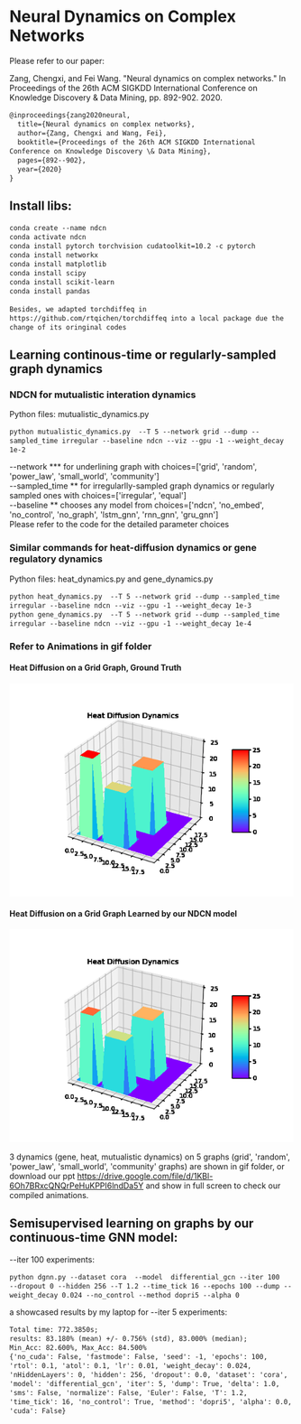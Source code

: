 # Neural Dynamics on Complex Networks

Please refer to our paper:

Zang, Chengxi, and Fei Wang. "Neural dynamics on complex networks." In Proceedings of the 26th ACM SIGKDD International Conference on Knowledge Discovery & Data Mining, pp. 892-902. 2020.
```
@inproceedings{zang2020neural,
  title={Neural dynamics on complex networks},
  author={Zang, Chengxi and Wang, Fei},
  booktitle={Proceedings of the 26th ACM SIGKDD International Conference on Knowledge Discovery \& Data Mining},
  pages={892--902},
  year={2020}
}
```
## Install libs:
```
conda create --name ndcn 
conda activate ndcn
conda install pytorch torchvision cudatoolkit=10.2 -c pytorch 
conda install networkx 
conda install matplotlib 
conda install scipy
conda install scikit-learn
conda install pandas

Besides, we adapted torchdiffeq in https://github.com/rtqichen/torchdiffeq into a local package due the change of its oringinal codes
```
<!-- --network community --dump --sampled_time equal --baseline ndcn --gpu -1 --weight_decay 1e-4 -->

## Learning continous-time or regularly-sampled graph dynamics

### NDCN for mutualistic interation dynamics 
Python files: mutualistic_dynamics.py
```
python mutualistic_dynamics.py  --T 5 --network grid --dump --sampled_time irregular --baseline ndcn --viz --gpu -1 --weight_decay 1e-2
```
--network *** for underlining graph with choices=['grid', 'random', 'power_law', 'small_world', 'community']<br /> 
--sampled_time ** for irregularlly-sampled graph dynamics or regularly sampled ones with choices=['irregular', 'equal']<br /> 
--baseline ** chooses any model from choices=['ndcn', 'no_embed', 'no_control', 'no_graph', 'lstm_gnn', 'rnn_gnn', 'gru_gnn']<br /> 
Please refer to the code for the detailed parameter choices


### Similar commands for heat-diffusion dynamics or gene regulatory dynamics
Python files: heat_dynamics.py and gene_dynamics.py
```
python heat_dynamics.py  --T 5 --network grid --dump --sampled_time irregular --baseline ndcn --viz --gpu -1 --weight_decay 1e-3
python gene_dynamics.py  --T 5 --network grid --dump --sampled_time irregular --baseline ndcn --viz --gpu -1 --weight_decay 1e-4
```

### Refer to Animations in gif folder
#### Heat Diffusion on a Grid Graph, Ground Truth
![Heat Diffusion Ground True](gif/heat_grid_tru.gif )

#### Heat Diffusion on a Grid Graph Learned by our NDCN model
![Heat Diffusion NDCN](gif/heat_grid_differential_gcn.gif )

3 dynamics (gene, heat, mutualistic dynamics) on 5 graphs (grid', 'random', 'power_law', 'small_world', 'community' graphs) are shown in gif folder, 
or
download our ppt  https://drive.google.com/file/d/1KBl-6Oh7BRxcQNQrPeHuKPPI6lndDa5Y and show in full screen to check our compiled animations.

## Semisupervised learning on graphs by our continuous-time GNN model:
--iter 100 experiments:
```
python dgnn.py --dataset cora  --model  differential_gcn --iter 100   --dropout 0 --hidden 256 --T 1.2 --time_tick 16 --epochs 100 --dump --weight_decay 0.024 --no_control --method dopri5 --alpha 0
```

a showcased results by my laptop for --iter 5 experiments:
```
Total time: 772.3850s;
results: 83.180% (mean) +/- 0.756% (std), 83.000% (median);
Min_Acc: 82.600%, Max_Acc: 84.500%
{'no_cuda': False, 'fastmode': False, 'seed': -1, 'epochs': 100, 'rtol': 0.1, 'atol': 0.1, 'lr': 0.01, 'weight_decay': 0.024, 'nHiddenLayers': 0, 'hidden': 256, 'dropout': 0.0, 'dataset': 'cora', 'model': 'differential_gcn', 'iter': 5, 'dump': True, 'delta': 1.0, 'sms': False, 'normalize': False, 'Euler': False, 'T': 1.2, 'time_tick': 16, 'no_control': True, 'method': 'dopri5', 'alpha': 0.0, 'cuda': False}
```
